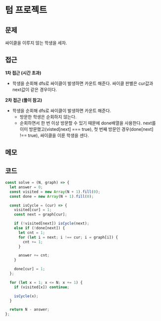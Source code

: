 # 텀 프로젝트

## 문제
싸이클을 이루지 않는 학생을 세자.

## 접근

**1차 접근 (시간 초과)**
- 학생을 순회해 dfs로 싸이클이 발생하면 카운트 해준다. 싸이클 판별은 cur값과 next값이 같은 경우이다.


**2차 접근 (풀이 참고)**
- 학생을 순회해 dfs로 싸이클이 발생하면 카운트 해준다.
  - 방문한 학생은 순회하지 않는다. 
  - 순회하면서 한 번 이상 방문할 수 있기 때문에 done배열을 사용한다. next를 이미 방문했고(visted[next] === true), 첫 번째 방문인 경우(done[next] !== true), 싸이클을 이룬 학생을 센다.
    

## 메모

## 코드 

```jsx
const solve = (N, graph) => {
  let answer = 0;
  const visited = new Array(N + 1).fill(0);
  const done = new Array(N + 1).fill(0);

  const isCycle = (cur) => {
    visited[cur] = 1;
    const next = graph[cur];

    if (!visited[next]) isCycle(next);
    else if (!done[next]) {
      let cnt = 1;
      for (let i = next; i !== cur; i = graph[i]) {
        cnt += 1;
      }

      answer += cnt;
    }

    done[cur] = 1;
  };

  for (let x = 1; x <= N; x += 1) {
    if (visited[x]) continue;

    isCycle(x);
  }

  return N - answer;
};
```
